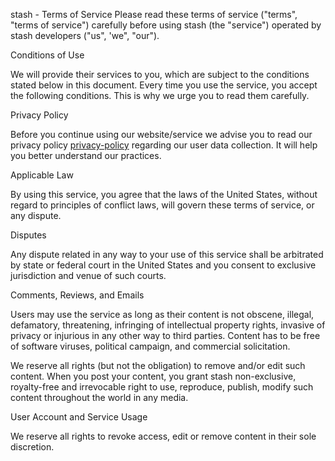 stash - Terms of Service
Please read these terms of service ("terms", "terms of service") carefully before using stash (the "service") operated by stash developers ("us", 'we", "our").

Conditions of Use

We will provide their services to you, which are subject to the conditions stated below in this document. Every time you use the service, you accept the following conditions. This is why we urge you to read them carefully.

Privacy Policy

Before you continue using our website/service we advise you to read our privacy policy [privacy-policy](privacy-policy.md) regarding our user data collection. It will help you better understand our practices.

Applicable Law

By using this service, you agree that the laws of the United States, without regard to principles of conflict laws, will govern these terms of service, or any dispute.

Disputes

Any dispute related in any way to your use of this service shall be arbitrated by state or federal court in the United States and you consent to exclusive jurisdiction and venue of such courts.

Comments, Reviews, and Emails

Users may use the service as long as their content is not obscene, illegal, defamatory, threatening, infringing of intellectual property rights, invasive of privacy or injurious in any other way to third parties. Content has to be free of software viruses, political campaign, and commercial solicitation.

We reserve all rights (but not the obligation) to remove and/or edit such content. When you post your content, you grant stash non-exclusive, royalty-free and irrevocable right to use, reproduce, publish, modify such content throughout the world in any media.

User Account and Service Usage

We reserve all rights to revoke access, edit or remove content in their sole discretion.
